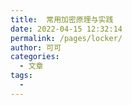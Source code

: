 ```yaml
---
title:  常用加密原理与实践
date: 2022-04-15 12:32:14
permalink: /pages/locker/
author: 可可
categories:
  - 文章
tags:
  - 
---
```


